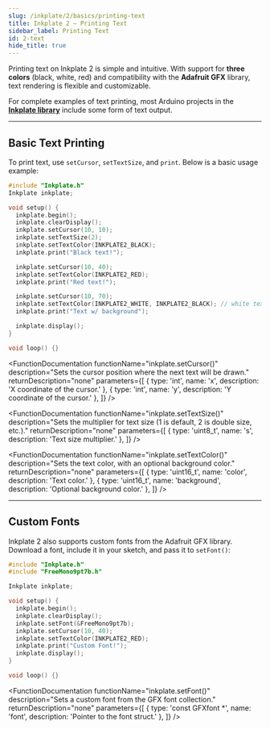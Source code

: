 ```yaml
---  
slug: /inkplate/2/basics/printing-text  
title: Inkplate 2 – Printing Text
sidebar_label: Printing Text
id: 2-text  
hide_title: true  
---
```


<SectionTitle title="Printing Text" backgroundImage="/img/inkplate_2/hardware.png" />

Printing text on Inkplate 2 is simple and intuitive. With support for **three colors** (black, white, red) and compatibility with the **Adafruit GFX** library, text rendering is flexible and customizable.

<InfoBox>For complete examples of text printing, most Arduino projects in the [**Inkplate library**](https://github.com/SolderedElectronics/Inkplate-Arduino-library/tree/master/examples/Inkplate2) include some form of text output.</InfoBox>

---

## Basic Text Printing

To print text, use `setCursor`, `setTextSize`, and `print`. Below is a basic usage example:

```cpp
#include "Inkplate.h"
Inkplate inkplate;

void setup() {
  inkplate.begin();
  inkplate.clearDisplay();
  inkplate.setCursor(10, 10);
  inkplate.setTextSize(2);
  inkplate.setTextColor(INKPLATE2_BLACK);
  inkplate.print("Black text!");

  inkplate.setCursor(10, 40);
  inkplate.setTextColor(INKPLATE2_RED);
  inkplate.print("Red text!");

  inkplate.setCursor(10, 70);
  inkplate.setTextColor(INKPLATE2_WHITE, INKPLATE2_BLACK); // white text on black background
  inkplate.print("Text w/ background");

  inkplate.display();
}

void loop() {}
```

<CenteredImage src="/img/inkplate_2/basic_text.png" alt="Expected output on Inkplate display" caption="Expected output on Inkplate display." width="750px" />

<FunctionDocumentation
  functionName="inkplate.setCursor()"
  description="Sets the cursor position where the next text will be drawn."
  returnDescription="none"
  parameters={[
    { type: 'int', name: 'x', description: 'X coordinate of the cursor.' },
    { type: 'int', name: 'y', description: 'Y coordinate of the cursor.' },
  ]}
/>

<FunctionDocumentation
  functionName="inkplate.setTextSize()"
  description="Sets the multiplier for text size (1 is default, 2 is double size, etc.)."
  returnDescription="none"
  parameters={[
    { type: 'uint8_t', name: 's', description: 'Text size multiplier.' },
  ]}
/>

<FunctionDocumentation
  functionName="inkplate.setTextColor()"
  description="Sets the text color, with an optional background color."
  returnDescription="none"
  parameters={[
    { type: 'uint16_t', name: 'color', description: 'Text color.' },
    { type: 'uint16_t', name: 'background', description: 'Optional background color.' },
  ]}
/>

---

## Custom Fonts

Inkplate 2 also supports custom fonts from the Adafruit GFX library. Download a font, include it in your sketch, and pass it to `setFont()`:

```cpp
#include "Inkplate.h"
#include "FreeMono9pt7b.h"

Inkplate inkplate;

void setup() {
  inkplate.begin();
  inkplate.clearDisplay();
  inkplate.setFont(&FreeMono9pt7b);
  inkplate.setCursor(10, 40);
  inkplate.setTextColor(INKPLATE2_RED);
  inkplate.print("Custom Font!");
  inkplate.display();
}

void loop() {}
```

<CenteredImage src="/img/inkplate_2/custom_font.png" alt="Expected output on Inkplate display" caption="Expected output on Inkplate display." width="750px" />

<FunctionDocumentation
  functionName="inkplate.setFont()"
  description="Sets a custom font from the GFX font collection."
  returnDescription="none"
  parameters={[
    { type: 'const GFXfont *', name: 'font', description: 'Pointer to the font struct.' },
  ]}
/>